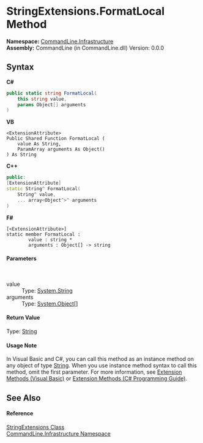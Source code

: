 # StringExtensions.FormatLocal Method 
 

**Namespace:**&nbsp;<a href="N_CommandLine_Infrastructure">CommandLine.Infrastructure</a><br />**Assembly:**&nbsp;CommandLine (in CommandLine.dll) Version: 0.0.0

## Syntax

**C#**<br />
``` C#
public static string FormatLocal(
	this string value,
	params Object[] arguments
)
```

**VB**<br />
``` VB
<ExtensionAttribute>
Public Shared Function FormatLocal ( 
	value As String,
	ParamArray arguments As Object()
) As String
```

**C++**<br />
``` C++
public:
[ExtensionAttribute]
static String^ FormatLocal(
	String^ value, 
	... array<Object^>^ arguments
)
```

**F#**<br />
``` F#
[<ExtensionAttribute>]
static member FormatLocal : 
        value : string * 
        arguments : Object[] -> string 

```


#### Parameters
&nbsp;<dl><dt>value</dt><dd>Type: <a href="https://docs.microsoft.com/dotnet/api/system.string" target="_blank">System.String</a><br /></dd><dt>arguments</dt><dd>Type: <a href="https://docs.microsoft.com/dotnet/api/system.object" target="_blank">System.Object</a>[]<br /></dd></dl>

#### Return Value
Type: <a href="https://docs.microsoft.com/dotnet/api/system.string" target="_blank">String</a>

#### Usage Note
In Visual Basic and C#, you can call this method as an instance method on any object of type <a href="https://docs.microsoft.com/dotnet/api/system.string" target="_blank">String</a>. When you use instance method syntax to call this method, omit the first parameter. For more information, see <a href="https://docs.microsoft.com/dotnet/visual-basic/programming-guide/language-features/procedures/extension-methods">Extension Methods (Visual Basic)</a> or <a href="https://docs.microsoft.com/dotnet/csharp/programming-guide/classes-and-structs/extension-methods">Extension Methods (C# Programming Guide)</a>.

## See Also


#### Reference
<a href="T_CommandLine_Infrastructure_StringExtensions">StringExtensions Class</a><br /><a href="N_CommandLine_Infrastructure">CommandLine.Infrastructure Namespace</a><br />